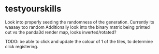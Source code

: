 # testyourskills

Look into properly seeding the randomness of the generation. Currently its waaaay too random
Additionally look into the binary matrix being printed out vs the panda3d render map, looks inverted/rotated?

TODO: be able to click and update the colour of 1 of the tiles, to determine click registering.